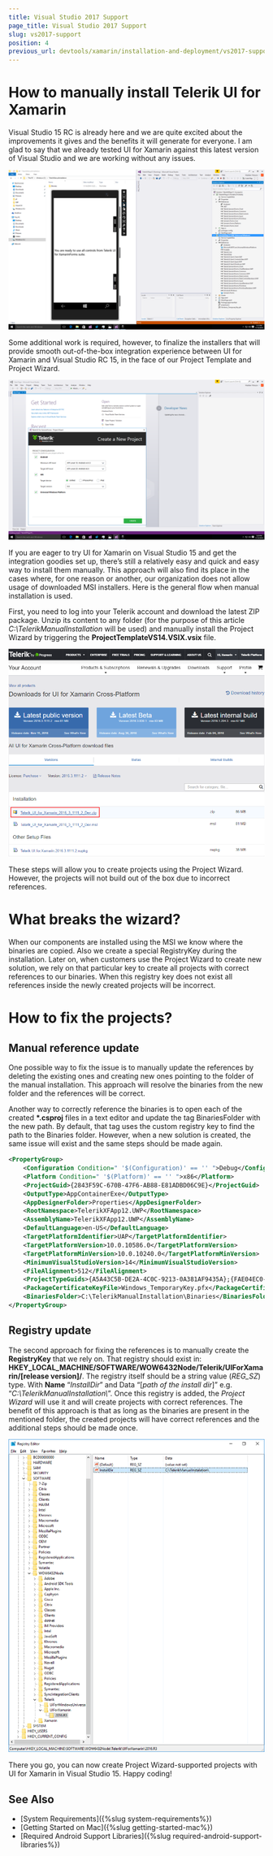 ```yaml
---
title: Visual Studio 2017 Support
page_title: Visual Studio 2017 Support
slug: vs2017-support
position: 4
previous_url: devtools/xamarin/installation-and-deployment/vs2017-support
---
```


# How to manually install Telerik UI for Xamarin


Visual Studio 15 RC is already here and we are quite excited about the improvements it gives and the benefits it will generate for everyone. I am glad to say that we already tested UI for Xamarin against this latest version of Visual Studio and we are working without any issues.


![Visual Studio 2017 support](../images/telerik-ui-for-xamarin-vs2017.png)


Some additional work is required, however, to finalize the installers that will provide smooth out-of-the-box integration experience between UI for Xamarin and Visual Studio RC 15, in the face of our Project Template and Project Wizard.


![Project Wizard in Visual Studio 2017](../images/telrik-project-wizard-vs2017.png)


If you are eager to try UI for Xamarin on Visual Studio 15 and get the integration goodies set up, there’s still a relatively easy and quick and easy way to install them manually. This approach will also find its place in the cases where, for one reason or another, our organization does not allow usage of downloaded MSI installers. Here is the general flow when manual installation is used.

First, you need to log into your Telerik account and download the latest ZIP package. Unzip its content to any folder (for the purpose of this article *C:\\TelerikManualInstallation* will be used) and manually install the Project Wizard by triggering the **ProjectTemplateVS14.VSIX.vsix** file.


![Telerik account ZIP download](../images/telerik-account-zip-download.png)


These steps will allow you to create projects using the Project Wizard. However, the projects will not build out of the box due to incorrect references.


# What breaks the wizard?


When our components are installed using the MSI we know where the binaries are copied. Also we create a special RegistryKey during the installation. Later on, when customers use the Project Wizard to create new solution, we rely on that particular key to create all projects with correct references to our binaries. When this registry key does not exist all references inside the newly created projects will be incorrect.

# How to fix the projects? 

## Manual reference update


One possible way to fix the issue is to manually update the references by deleting the existing ones and creating new ones pointing to the folder of the manual installation. This approach will resolve the binaries from the new folder and the references will be correct. 

Another way to correctly reference the binaries is to open each of the created **\*.csproj** files in a text editor and update the tag BinariesFolder with the new path. By default, that tag uses the custom registry key to find the path to the Binaries folder. However, when a new solution is created, the same issue will exist and the same steps should be made again.


```xml
<PropertyGroup>
    <Configuration Condition=" '$(Configuration)' == '' ">Debug</Configuration>
    <Platform Condition=" '$(Platform)' == '' ">x86</Platform>
    <ProjectGuid>{2843F59C-670B-47F6-AB88-E81ADBD06C9E}</ProjectGuid>
    <OutputType>AppContainerExe</OutputType>
    <AppDesignerFolder>Properties</AppDesignerFolder>
    <RootNamespace>TelerikXFApp12.UWP</RootNamespace>
    <AssemblyName>TelerikXFApp12.UWP</AssemblyName>
    <DefaultLanguage>en-US</DefaultLanguage>
    <TargetPlatformIdentifier>UAP</TargetPlatformIdentifier>
    <TargetPlatformVersion>10.0.10586.0</TargetPlatformVersion>
    <TargetPlatformMinVersion>10.0.10240.0</TargetPlatformMinVersion>
    <MinimumVisualStudioVersion>14</MinimumVisualStudioVersion>
    <FileAlignment>512</FileAlignment>
    <ProjectTypeGuids>{A5A43C5B-DE2A-4C0C-9213-0A381AF9435A};{FAE04EC0-301F-11D3-BF4B-00C04F79EFBC}</ProjectTypeGuids>
    <PackageCertificateKeyFile>Windows_TemporaryKey.pfx</PackageCertificateKeyFile>
    <BinariesFolder>C:\TelerikManualInstallation\Binaries</BinariesFolder>
</PropertyGroup>
```

## Registry update


The second approach for fixing the references is to manually create the **RegistryKey** that we rely on. That registry should exist in: **HKEY\_LOCAL\_MACHINE/SOFTWARE/WOW6432Node/Telerik/UIForXamarin/[release version]/**. The registry itself should be a string value (*REG_SZ*) type. With **Name** “*InstallDir*” and Data “[*path of the install dir*]” e.g. “*C:\\TelerikManualInstallation\\*”. Once this registry is added, the *Project Wizard* will use it and will create projects with correct references. The benefit of this approach is that as long as the binaries are present in the mentioned folder, the created projects will have correct references and the additional steps should be made once.


![Telerik RegistryKey](../images/visual-studio-2017-registry.png)


There you go, you can now create Project Wizard-supported projects with UI for Xamarin in Visual Studio 15. Happy coding!


## See Also
- [System Requirements]({%slug system-requirements%})
- [Getting Started on Mac]({%slug getting-started-mac%})
- [Required Android Support Libraries]({%slug required-android-support-libraries%})
